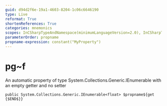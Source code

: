 ```yaml
---
guid: d94d2f6e-19a1-4603-8204-1c06c6646190
type: Live
reformat: True
shortenReferences: True
categories: mnemonics
scopes: InCSharpTypeAndNamespace(minimumLanguageVersion=2.0), InCSharpTypeMember(minimumLanguageVersion=2.0)
parameterOrder: propname
propname-expression: constant("MyProperty")
---
```


# pg~f

An automatic property of type System.Collections.Generic.IEnumerable<float> with an empty getter and no setter

```
public System.Collections.Generic.IEnumerable<float> $propname${get {$END$}}
```
